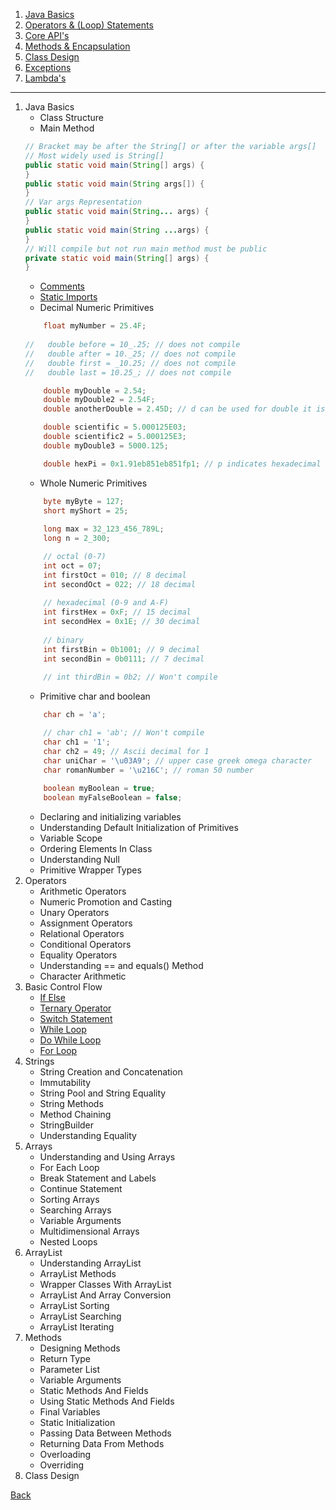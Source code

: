 1. [Java Basics](java-basics/README.md)
1. [Operators & (Loop) Statements](operators-statements/README.md)
1. [Core API's](core-api/README.md)
1. [Methods & Encapsulation]()
1. [Class Design]()
1. [Exceptions]()
1. [Lambda's]()

<hr/>

1. Java Basics
    - Class Structure
    - Main Method
    ```java
    // Bracket may be after the String[] or after the variable args[]
    // Most widely used is String[]
    public static void main(String[] args) {
    }
    public static void main(String args[]) {
    }
    // Var args Representation
    public static void main(String... args) {
    }
    public static void main(String ...args) {
    }
    // Will compile but not run main method must be public
    private static void main(String[] args) {
    }
    ```
    - [Comments](java-basics/class-structure/comments/#for)
    - [Static Imports](java-basics/package-imports/#static-imports)
    - Decimal Numeric Primitives
    ```java
        float myNumber = 25.4F;
         
   //   double before = 10_.25; // does not compile
   //   double after = 10._25; // does not compile
   //   double first = _10.25; // does not compile
   //   double last = 10.25_; // does not compile

        double myDouble = 2.54;
        double myDouble2 = 2.54F;
        double anotherDouble = 2.45D; // d can be used for double it is optional

        double scientific = 5.000125E03;
        double scientific2 = 5.000125E3;
        double myDouble3 = 5000.125;

        double hexPi = 0x1.91eb851eb851fp1; // p indicates hexadecimal floating point number
    ```
    - Whole Numeric Primitives
    ```java
        byte myByte = 127;
        short myShort = 25; 
        
        long max = 32_123_456_789L;
        long n = 2_300;

        // octal (0-7)
        int oct = 07;
        int firstOct = 010; // 8 decimal
        int secondOct = 022; // 18 decimal
        
        // hexadecimal (0-9 and A-F)
        int firstHex = 0xF; // 15 decimal
        int secondHex = 0x1E; // 30 decimal
        
        // binary
        int firstBin = 0b1001; // 9 decimal
        int secondBin = 0b0111; // 7 decimal
        
        // int thirdBin = 0b2; // Won't compile
    ```
    - Primitive char and boolean
    ```java
        char ch = 'a';

        // char ch1 = 'ab'; // Won't compile
        char ch1 = '1';
        char ch2 = 49; // Ascii decimal for 1
        char uniChar = '\u03A9'; // upper case greek omega character
        char romanNumber = '\u216C'; // roman 50 number
        
        boolean myBoolean = true;
        boolean myFalseBoolean = false;
    ```
    - Declaring and initializing variables
    - Understanding Default Initialization of Primitives
    - Variable Scope
    - Ordering Elements In Class
    - Understanding Null
    - Primitive Wrapper Types
1.  Operators
    - Arithmetic Operators
    - Numeric Promotion and Casting
    - Unary Operators
    - Assignment Operators
    - Relational Operators
    - Conditional Operators
    - Equality Operators
    - Understanding == and equals() Method
    - Character Arithmetic
1. Basic Control Flow
    - [If Else](operators-statements/statements/)
    - [Ternary Operator](operators-statements/operators/)
    - [Switch Statement](operators-statements/statements/)
    - [While Loop](operators-statements/statements/)
    - [Do While Loop](operators-statements/statements/)
    - [For Loop](operators-statements/statements/)
1. Strings
    - String Creation and Concatenation
    - Immutability
    - String Pool and String Equality
    - String Methods
    - Method Chaining
    - StringBuilder
    - Understanding Equality
1. Arrays
    - Understanding and Using Arrays
    - For Each Loop
    - Break Statement and Labels
    - Continue Statement
    - Sorting Arrays
    - Searching Arrays
    - Variable Arguments
    - Multidimensional Arrays
    - Nested Loops
1. ArrayList
    - Understanding ArrayList
    - ArrayList Methods
    - Wrapper Classes With ArrayList
    - ArrayList And Array Conversion
    - ArrayList Sorting
    - ArrayList Searching
    - ArrayList Iterating
1. Methods
    - Designing Methods
    - Return Type
    - Parameter List
    - Variable Arguments
    - Static Methods And Fields
    - Using Static Methods And Fields
    - Final Variables
    - Static Initialization
    - Passing Data Between Methods
    - Returning Data From Methods
    - Overloading
    - Overriding
1. Class Design
    

[Back](../../tree/master)

